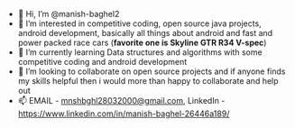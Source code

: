 - 👋 Hi, I’m @manish-baghel2
- 👀 I’m interested in competitive coding, open source java projects, android development, basically all things about android and fast and power packed race cars (**favorite one is Skyline GTR R34 V-spec**)
- 🌱 I’m currently learning Data structures and algorithms with some competitive coding and android development
- 💞️ I’m looking to collaborate on open source projects and if anyone finds my skills helpful then i would more than happy to collaborate and help out
- 📫 EMAIL - mnshbghl28032000@gmail.com, LinkedIn - https://www.linkedin.com/in/manish-baghel-26446a189/


